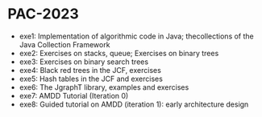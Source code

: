 # PAC-2023



- exe1: Implementation of algorithmic code in Java; thecollections of the Java Collection Framework
- exe2: Exercises on stacks, queue; Exercises on binary trees
- exe3: Exercises on binary search trees
- exe4: Black red trees in the JCF, exercises
- exe5: Hash tables in the JCF and exercises
- exe6: The JgraphT library, examples and exercises
- exe7: AMDD Tutorial (Iteration 0)
- exe8: Guided tutorial on AMDD (iteration 1): early architecture design
